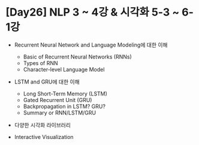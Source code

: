 # [Day26] NLP 3 ~ 4강 & 시각화 5-3 ~ 6-1강

* Recurrent Neural Network and Language Modeling에 대한 이해
  * Basic of Recurrent Neural Networks (RNNs)
  * Types of RNN
  * Character-level Language Model
  
* LSTM and GRU에 대한 이해
  * Long Short-Term Memory (LSTM)
  * Gated Recurrent Unit (GRU)
  * Backpropagation in LSTM? GRU?
  * Summary or RNN/LSTM/GRU
    
* 다양한 시각화 라이브러리

* Interactive Visualization